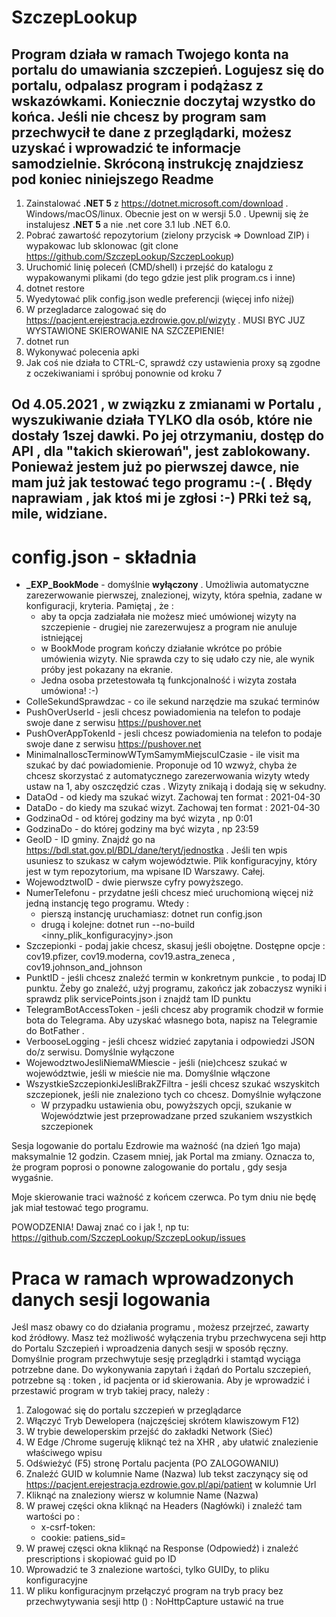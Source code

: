 # SzczepLookup

## Program działa w ramach Twojego konta na portalu do umawiania szczepień. Logujesz się do portalu, odpalasz program i podążasz z wskazówkami. Koniecznie doczytaj wzystko do końca. Jeśli nie chcesz by program sam przechwycił te dane z przeglądarki, możesz uzyskać i wprowadzić te informacje samodzielnie. Skróconą instrukcję znajdziesz pod koniec niniejszego Readme

1. Zainstalować **.NET 5** z https://dotnet.microsoft.com/download . Windows/macOS/linux. Obecnie jest on w wersji 5.0 . Upewnij się że instalujesz **.NET 5** a nie .net core 3.1 lub .NET 6.0. 
2. Pobrać zawartość repozytorium (zielony przycisk => Download ZIP) i wypakowac lub sklonowac (git clone https://github.com/SzczepLookup/SzczepLookup)
3. Uruchomić linię poleceń (CMD/shell) i przejść do katalogu z wypakowanymi plikami (do tego gdzie jest plik program.cs i inne)
4. dotnet restore
5. Wyedytować plik config.json wedle preferencji (więcej info niżej)
6. W przegladarce zalogować się do https://pacjent.erejestracja.ezdrowie.gov.pl/wizyty . MUSI BYC JUZ WYSTAWIONE SKIEROWANIE NA SZCZEPIENIE!
7. dotnet run 
8. Wykonywać polecenia apki
9. Jak coś nie działa to CTRL-C, sprawdź czy ustawienia proxy są zgodne z oczekiwaniami i spróbuj ponownie od kroku 7

## Od 4.05.2021 ,  w związku z zmianami w Portalu , wyszukiwanie działa TYLKO dla osób, które nie dostały 1szej dawki. Po jej otrzymaniu, dostęp do API , dla "takich skierowań", jest zablokowany.  Ponieważ jestem już po pierwszej dawce, nie mam już jak testować tego programu :-( . Błędy naprawiam , jak ktoś mi je zgłosi :-) PRki też są, mile, widziane.


# config.json - składnia
* **_EXP_BookMode** - domyślnie **wyłączony** . Umożliwia automatyczne zarezerwowanie pierwszej, znalezionej, wizyty, która spełnia, zadane w konfiguracji, kryteria. Pamiętaj , że :
   - aby ta opcja zadziałała nie możesz mieć umówionej wizyty na szczepienie - drugiej nie zarezerwujesz a program nie anuluje istniejącej
   - w BookMode program kończy działanie wkrótce po próbie umówienia wizyty. Nie sprawda czy to się udało czy nie, ale wynik próby jest pokazany na ekranie. 
   - Jedna osoba przetestowała tą funkcjonalność i wizyta została umówiona! :-) 
* CoIleSekundSprawdzac - co ile sekund narzędzie ma szukać terminów
* PushOverUserId - jesli chcesz powiadomienia na telefon to podaje swoje dane z serwisu https://pushover.net
* PushOverAppTokenId - jesli chcesz powiadomienia na telefon to podaje swoje dane z serwisu https://pushover.net
* MinimalnaIloscTerminowWTymSamymMiejscuICzasie - ile visit ma szukać by dać powiadomienie. Proponuje od 10 wzwyż, chyba że chcesz skorzystać z automatycznego zarezerwowania wizyty wtedy ustaw na 1, aby oszczędzić czas . Wizyty znikają i dodają się w sekudny.
* DataOd - od kiedy ma szukać wizyt. Zachowaj ten format : 2021-04-30
* DataDo - do kiedy ma szukać wizyt. Zachowaj ten format : 2021-04-30
* GodzinaOd - od której godziny ma być wizyta , np 0:01
* GodzinaDo - do której godziny ma być wizyta , np 23:59
* GeoID - ID gminy. Znajdź go na https://bdl.stat.gov.pl/BDL/dane/teryt/jednostka . Jeśli ten wpis usuniesz to szukasz w całym województwie. Plik konfiguracyjny, który jest w tym repozytorium, ma wpisane ID Warszawy. Całej.  
* WojewodztwoID - dwie pierwsze cyfry powyższego. 
* NumerTelefonu - przydatne jeśli chcesz mieć uruchomioną więcej niż jedną instancję tego programu. Wtedy :
   - pierszą instancję uruchamiasz: dotnet run config.json
   - drugą i kolejne: dotnet run --no-build <inny_plik_konfiguracyjny>.json 
* Szczepionki - podaj jakie chcesz, skasuj jeśli obojętne. Dostępne opcje : cov19.pfizer, cov19.moderna, cov19.astra_zeneca , cov19.johnson_and_johnson
* PunktID - jeśli chcesz znaleźć termin w konkretnym punkcie , to podaj ID punktu. Żeby go znaleźć, użyj programu, zakończ jak zobaczysz wyniki i sprawdz plik servicePoints.json i znajdź tam ID punktu
* TelegramBotAccessToken - jeśli chcesz aby programik chodził w formie bota do Telegrama. Aby uzyskać własnego bota, napisz na Telegramie do BotFather . 
* VerbooseLogging - jeśli chcesz widzieć zapytania i odpowiedzi JSON do/z serwisu. Domyślnie wyłączone
* WojewodztwoJesliNiemaWMiescie - jeśli (nie)chcesz szukać w województwie, jeśli w mieście nie ma. Domyślnie włączone
* WszystkieSzczepionkiJesliBrakZFiltra - jeśli chcesz szukać wszyskitch szczepionek, jeśli nie znaleziono tych co chcesz. Domyślnie wyłączone
   - W przypadku ustawienia obu, powyższych opcji, szukanie w Województwie jest przeprowadzane przed szukaniem wszystkich szczepionek

Sesja logowanie do portalu Ezdrowie ma ważność (na dzień 1go maja) maksymalnie 12 godzin. Czasem mniej, jak Portal ma zmiany. Oznacza to, że program poprosi o ponowne zalogowanie do portalu , gdy sesja wygaśnie. 

Moje skierowanie traci ważność z końcem czerwca. Po tym dniu nie będę jak miał testować tego programu. 

POWODZENIA! Dawaj znać co i jak !, np tu: https://github.com/SzczepLookup/SzczepLookup/issues 
   

# Praca w ramach wprowadzonych danych sesji logowania
Jeśl masz obawy co do działania programu , możesz przejrzeć, zawarty kod źródłowy. Masz też możliwość wyłączenia trybu przechwycena seji http do Portalu Szczepień i wproadzenia danych sesji w sposób ręczny. Domyślnie program przechwytuje sesję przeglądrki i stamtąd wyciąga potrzebne dane. 
Do wykonywania zapytań i żądań do Portalu szczepień, potrzebne są : token , id pacjenta or id skierowania. Aby je wprowadzić i przestawić program w tryb takiej pracy, należy :
1. Zalogować się do portalu szczepień w przeglądarce
2. Włączyć Tryb Dewelopera (najczęściej skrótem klawiszowym F12)
3. W trybie deweloperskim przejść do zakładki Network (Sieć)
4. W Edge /Chrome sugeruję kliknąć też na XHR , aby ułatwić znalezienie właściwego wpisu
5. Odświeżyć (F5) stronę Portalu pacjenta (PO ZALOGOWANIU)
6. Znaleźć GUID w kolumnie Name (Nazwa) lub tekst zaczynący się od https://pacjent.erejestracja.ezdrowie.gov.pl/api/patient w kolumnie Url
7. Kliknąć na znaleziony wiersz w kolumnie Name (Nazwa)
8. W prawej części okna kliknąć na Headers (Nagłówki) i znaleźć tam wartości po :
   - x-csrf-token:
   - cookie: patiens_sid=
9. W prawej częsci okna kliknąć na Response (Odpowiedź) i znaleźć prescriptions i skopiować guid po ID
10. Wprowadzić te 3 znalezione wartości, tylko GUIDy, to pliku konfiguracyjne
11. W pliku konfiguracjnym przełączyć program na tryb pracy bez przechwytywania sesji http () : NoHttpCapture ustawić na true



